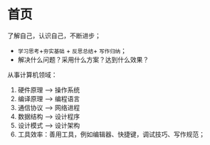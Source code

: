 # 首页
了解自己，认识自己，不断进步；

- `学习思考`+`夯实基础` + `反思总结`+ `写作归纳`；
- 解决什么问题？采用什么方案？达到什么效果？



从事计算机领域：

1. 硬件原理 --> 操作系统 
2. 编译原理 --> 编程语言
3. 通信协议 --> 网络进程
4. 数据结构 --> 设计程序
5. 设计模式 --> 设计架构
6. 工具效率：善用工具，例如编辑器、快捷键，调试技巧、写作规范；